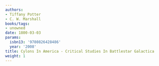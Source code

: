 ```yaml
---
authors:
- Tiffany Potter
- C. W. Marshall
books/tags:
- unowned
date: 1800-03-03
params:
  isbn13: '9780826428486'
  year: '2008'
title: Cylons In America - Critical Studies In Battlestar Galactica
weight: 1
---
```


<!--more-->